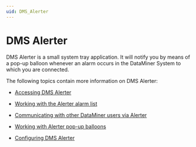 ```yaml
---
uid: DMS_Alerter
---
```


# DMS Alerter

DMS Alerter is a small system tray application. It will notify you by means of a pop-up balloon whenever an alarm occurs in the DataMiner System to which you are connected.

The following topics contain more information on DMS Alerter:

- [Accessing DMS Alerter](xref:Accessing_DMS_Alerter)

- [Working with the Alerter alarm list](xref:Working_with_the_Alerter_alarm_list)

- [Communicating with other DataMiner users via Alerter](xref:Communicating_with_other_DataMiner_users_via_Alerter)

- [Working with Alerter pop-up balloons](xref:Working_with_Alerter_pop-up_balloons#working-with-alerter-pop-up-balloons)

- [Configuring DMS Alerter](xref:Configuring_DMS_Alerter)
